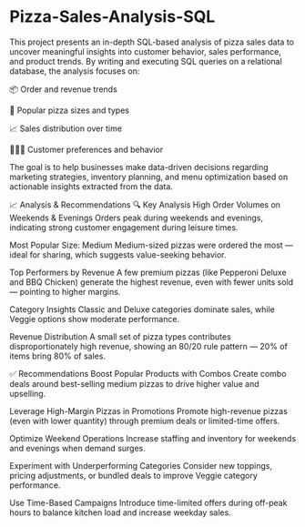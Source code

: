 # Pizza-Sales-Analysis-SQL
This project presents an in-depth SQL-based analysis of pizza sales data to uncover meaningful insights into customer behavior, sales performance, and product trends.
By writing and executing SQL queries on a relational database, the analysis focuses on:

📦 Order and revenue trends

🍕 Popular pizza sizes and types

📈 Sales distribution over time

🧑‍🤝‍🧑 Customer preferences and behavior

The goal is to help businesses make data-driven decisions regarding marketing strategies, inventory planning, and menu optimization based on actionable insights extracted from the data.

📈 Analysis & Recommendations
🔍 Key Analysis
High Order Volumes on Weekends & Evenings
Orders peak during weekends and evenings, indicating strong customer engagement during leisure times.

Most Popular Size: Medium
Medium-sized pizzas were ordered the most — ideal for sharing, which suggests value-seeking behavior.

Top Performers by Revenue
A few premium pizzas (like Pepperoni Deluxe and BBQ Chicken) generate the highest revenue, even with fewer units sold — pointing to higher margins.

Category Insights
Classic and Deluxe categories dominate sales, while Veggie options show moderate performance.

Revenue Distribution
A small set of pizza types contributes disproportionately high revenue, showing an 80/20 rule pattern — 20% of items bring 80% of sales.

✅ Recommendations
Boost Popular Products with Combos
Create combo deals around best-selling medium pizzas to drive higher value and upselling.

Leverage High-Margin Pizzas in Promotions
Promote high-revenue pizzas (even with lower quantity) through premium deals or limited-time offers.

Optimize Weekend Operations
Increase staffing and inventory for weekends and evenings when demand surges.

Experiment with Underperforming Categories
Consider new toppings, pricing adjustments, or bundled deals to improve Veggie category performance.

Use Time-Based Campaigns
Introduce time-limited offers during off-peak hours to balance kitchen load and increase weekday sales.

